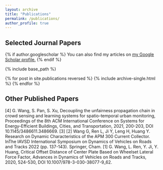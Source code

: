 ```yaml
---
layout: archive
title: "Publications"
permalink: /publications/
author_profile: true
---
```

## Selected Journal Papers

{% if author.googlescholar %}
  You can also find my articles on <u><a href="{{author.googlescholar}}">my Google Scholar profile</a>.</u>
{% endif %}

{% include base_path %}

{% for post in site.publications reversed %}
  {% include archive-single.html %}
{% endfor %}

## Other Published Papers
[4] G. Wang, S. Pan, S. Xu, Decoupling the unfairness propagation chain in crowd sensing and learning systems for spatio-temporal urban monitoring, Proceedings of the 8th ACM International Conference on Systems for Energy-Efficient Buildings, Cities, and Transportation, 2021, 200-203, DOI 10.1145/3486611.3486669.
[3]
[2] Wang G, Ren L, Ji Y, Leng H, Huang Y. Research on Dynamic Characteristics of the APM 300 Current Collector. InThe IAVSD International Symposium on Dynamics of Vehicles on Roads and Tracks 2022 (pp. 137-143). Springer, Cham.
[1] G. Wang, L. Ren, Y. Ji, Y. Huang, Critical Offset Distance of Center Plate Based on Wheelset Lateral Force Factor, Advances in Dynamics of Vehicles on Roads and Tracks, 2020, 524-530, DOI 10.1007/978-3-030-38077-9_62.

